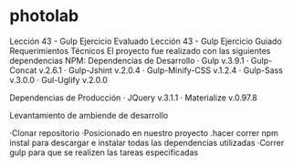 # photolab
Lección 43 - Gulp Ejercicio Evaluado
Lección 43 - Gulp Ejercicio Guiado Requerimientos Técnicos El proyecto fue realizado con las siguientes dependencias NPM: Dependencias de Desarrollo · Gulp v.3.9.1 · Gulp-Concat v.2.6.1 · Gulp-Jshint v.2.0.4 · Gulp-Minify-CSS v.1.2.4 · Gulp-Sass v.3.0.0 · Gul-Uglify v.2.0.0

Dependencias de Producción 
· JQuery v.3.1.1 
· Materialize v.0.97.8

Levantamiento de ambiende de desarrollo

·Clonar repositorio 
·Posicionado en nuestro proyecto 
.hacer correr npm instal para descargar e instalar todas las dependencias utilizadas 
·Correr gulp para que se realizen las tareas especificadas
